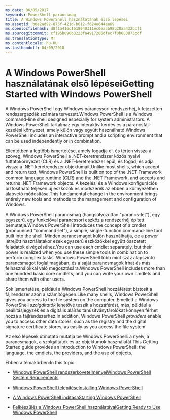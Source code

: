 ```yaml
---
ms.date: 06/05/2017
keywords: PowerShell parancsmag
title: A Windows PowerShell használatának első lépései
ms.assetid: b0e2ad92-875f-421d-b612-f624e644aa69
ms.openlocfilehash: d8f1a416c1618040311ec0ea3b98b28aa432bcf1
ms.sourcegitcommit: cf195b090b3223fa4917206dfec7f0b603873cdf
ms.translationtype: MT
ms.contentlocale: hu-HU
ms.lasthandoff: 04/09/2018
---
```

# <a name="getting-started-with-windows-powershell"></a><span data-ttu-id="14a96-103">A Windows PowerShell használatának első lépései</span><span class="sxs-lookup"><span data-stu-id="14a96-103">Getting Started with Windows PowerShell</span></span>
<span data-ttu-id="14a96-104">A Windows PowerShell egy Windows parancssori rendszerhéj, kifejezetten rendszergazdák számára tervezett.</span><span class="sxs-lookup"><span data-stu-id="14a96-104">Windows PowerShell is a Windows command-line shell designed especially for system administrators.</span></span> <span data-ttu-id="14a96-105">A Windows PowerShell tartalmaz egy interaktív kérdés és a parancsfájl-kezelési környezet, amely külön vagy együtt használható.</span><span class="sxs-lookup"><span data-stu-id="14a96-105">Windows PowerShell includes an interactive prompt and a scripting environment that can be used independently or in combination.</span></span>

<span data-ttu-id="14a96-106">Ellentétben a legtöbb ismertetése, amely fogadja el, és térjen vissza a szöveg, Windows PowerShell a .NET-keretrendszer közös nyelvi futtatókörnyezet (CLR) és a .NET-keretrendszer épül, és fogad, és adja vissza a .NET keretrendszer objektumait.</span><span class="sxs-lookup"><span data-stu-id="14a96-106">Unlike most shells, which accept and return text, Windows PowerShell is built on top of the .NET Framework common language runtime (CLR) and the .NET Framework, and accepts and returns .NET Framework objects.</span></span> <span data-ttu-id="14a96-107">A kezelési és a Windows konfigurációs biztosítható teljesen új eszközök és módszerek az ebben a környezetben alapvető módosítása.</span><span class="sxs-lookup"><span data-stu-id="14a96-107">This fundamental change in the environment brings entirely new tools and methods to the management and configuration of Windows.</span></span>

<span data-ttu-id="14a96-108">A Windows PowerShell parancsmag (hangsúlyozottan "parancs-let"), egy egyszerű, egy funkcióval parancssori eszköz a rendszerhéj épített bemutatja.</span><span class="sxs-lookup"><span data-stu-id="14a96-108">Windows PowerShell introduces the concept of a cmdlet (pronounced "command-let"), a simple, single-function command-line tool built into the shell.</span></span> <span data-ttu-id="14a96-109">Minden parancsmagot külön használhatja, de a power létrejött használatakor ezek egyszerű eszközökkel együtt összetett feladatok elvégzéséhez.</span><span class="sxs-lookup"><span data-stu-id="14a96-109">You can use each cmdlet separately, but their power is realized when you use these simple tools in combination to perform complex tasks.</span></span> <span data-ttu-id="14a96-110">Windows PowerShell több mint száz alapszintű parancsmagot foglal magában, és a saját parancsmagok írhat és más felhasználókkal való megosztására.</span><span class="sxs-lookup"><span data-stu-id="14a96-110">Windows PowerShell includes more than one hundred basic core cmdlets, and you can write your own cmdlets and share them with other users.</span></span>

<span data-ttu-id="14a96-111">Sok ismertetése, például a Windows PowerShell hozzáférést biztosít a fájlrendszer azon a számítógépen.</span><span class="sxs-lookup"><span data-stu-id="14a96-111">Like many shells, Windows PowerShell gives you access to the file system on the computer.</span></span> <span data-ttu-id="14a96-112">Emellett a Windows PowerShell *szolgáltatók* lehetővé teszik a hozzáférést, más, például a beállításjegyzék és a digitális aláírás tanúsítványtárolókat könnyen férhet hozzá a fájlrendszerhez.</span><span class="sxs-lookup"><span data-stu-id="14a96-112">In addition, Windows PowerShell *providers* enable you to access other data stores, such as the registry and the digital signature certificate stores, as easily as you access the file system.</span></span>

<span data-ttu-id="14a96-113">Az első lépések útmutató mutatja be Windows PowerShell: a nyelv, a parancsmagok, a szolgáltatók és az objektumok használatát.</span><span class="sxs-lookup"><span data-stu-id="14a96-113">This Getting Started guide provides an introduction to Windows PowerShell: the language, the cmdlets, the providers, and the use of objects.</span></span>

<span data-ttu-id="14a96-114">Ebben a témakörben:</span><span class="sxs-lookup"><span data-stu-id="14a96-114">In this topic:</span></span>

- [<span data-ttu-id="14a96-115">Windows PowerShell rendszerkövetelményei</span><span class="sxs-lookup"><span data-stu-id="14a96-115">Windows PowerShell System Requirements</span></span>](../setup/Windows-PowerShell-System-Requirements.md)

- [<span data-ttu-id="14a96-116">Windows PowerShell telepítése</span><span class="sxs-lookup"><span data-stu-id="14a96-116">Installing Windows PowerShell</span></span>](../setup/Installing-Windows-PowerShell.md)

- [<span data-ttu-id="14a96-117">A Windows PowerShell indítása</span><span class="sxs-lookup"><span data-stu-id="14a96-117">Starting Windows PowerShell</span></span>](../setup/Starting-Windows-PowerShell.md)

- [<span data-ttu-id="14a96-118">Felkészülés a Windows PowerShell használatával</span><span class="sxs-lookup"><span data-stu-id="14a96-118">Getting Ready to Use Windows PowerShell</span></span>](Getting-Ready-to-Use-Windows-PowerShell.md)